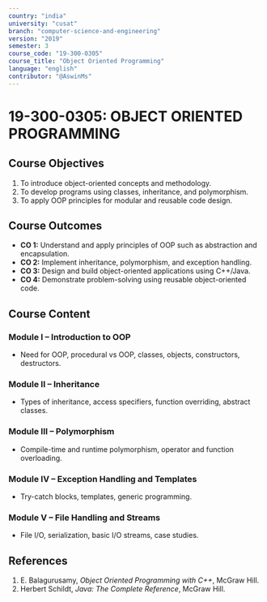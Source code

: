 ```yaml
---
country: "india"
university: "cusat"
branch: "computer-science-and-engineering"
version: "2019"
semester: 3
course_code: "19-300-0305"
course_title: "Object Oriented Programming"
language: "english"
contributor: "@AswinMs"
---
```


# 19-300-0305: OBJECT ORIENTED PROGRAMMING

## Course Objectives
1. To introduce object-oriented concepts and methodology.
2. To develop programs using classes, inheritance, and polymorphism.
3. To apply OOP principles for modular and reusable code design.

## Course Outcomes
* **CO 1:** Understand and apply principles of OOP such as abstraction and encapsulation.
* **CO 2:** Implement inheritance, polymorphism, and exception handling.
* **CO 3:** Design and build object-oriented applications using C++/Java.
* **CO 4:** Demonstrate problem-solving using reusable object-oriented code.

## Course Content

### Module I – Introduction to OOP
* Need for OOP, procedural vs OOP, classes, objects, constructors, destructors.

### Module II – Inheritance
* Types of inheritance, access specifiers, function overriding, abstract classes.

### Module III – Polymorphism
* Compile-time and runtime polymorphism, operator and function overloading.

### Module IV – Exception Handling and Templates
* Try-catch blocks, templates, generic programming.

### Module V – File Handling and Streams
* File I/O, serialization, basic I/O streams, case studies.

## References
1. E. Balagurusamy, *Object Oriented Programming with C++*, McGraw Hill.
2. Herbert Schildt, *Java: The Complete Reference*, McGraw Hill.
